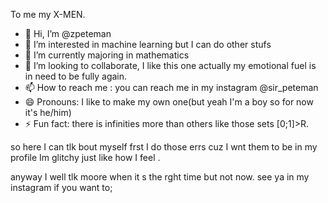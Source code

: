 To me my X-MEN.

- 👋 Hi, I’m @zpeteman
- 👀 I’m interested in machine learning but I can do other stufs
- 🌱 I’m currently majoring in mathematics
- 💞️ I’m looking to collaborate, I like this one actually my emotional fuel is in need to be fully again.
- 📫 How to reach me : you can reach me in my  instagram @sir_peteman
- 😄 Pronouns: I like to make my own one(but yeah I'm a boy so for now it's he/him)
- ⚡ Fun fact: there is infinities more than others like those sets [0;1]>R.

so here I can tlk bout myself frst I do those errs cuz I wnt them to be in my profile Im glitchy 
just like how I feel .

anyway I well tlk moore when it s the rght time but not now.
see ya in my instagram if you want to;
